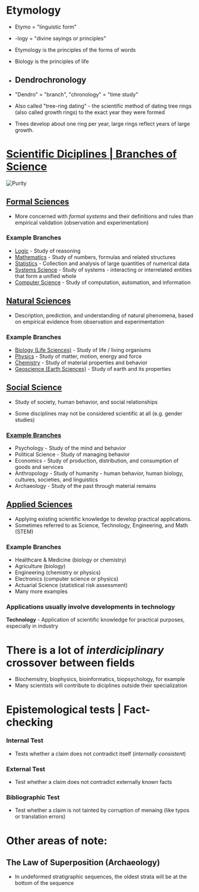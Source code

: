 # Etymology
- Etymo = "linguistic form"
- \-logy = "divine sayings or principles"
- Etymology is the principles of the forms of words
- Biology is the principles of life

- ## Dendrochronology

- "Dendro" = "branch", "chronology" = "time study"
- Also called "tree-ring dating" - the scientific method of dating tree rings (also called growth rings) to the exact year they were formed
- Trees develop about one ring per year, large rings reflect years of large growth.


# [Scientific Diciplines | Branches of Science](https://en.wikipedia.org/wiki/Branches_of_science)

![Purity](https://qph.cf2.quoracdn.net/main-qimg-ea00ef5f3922ad6856e1ac9ca0be7d8f-c)


## [Formal Sciences](https://en.wikipedia.org/wiki/Outline_of_formal_science#Logic)

- More concerned with *formal systems* and their definitions and rules than empirical validation (observation and experimentation)

### Example Branches

- [Logic](https://en.wikipedia.org/wiki/Outline_of_formal_science#Logic) \- Study of reasoning
- [Mathematics](https://en.wikipedia.org/wiki/Outline_of_formal_science#Mathematics) \- Study of numbers, formulas and related structures
- [Statistics](https://en.wikipedia.org/wiki/Outline_of_formal_science#Statistics) \- Collection and analysis of large quantities of numerical data
- [Systems Science](https://en.wikipedia.org/wiki/Outline_of_formal_science#Systems_science) \- Study of systems \- interacting or interrelated entities that form a unified whole
- [Computer Science](https://en.wikipedia.org/wiki/Outline_of_formal_science#Computer_science) \- Study of computation, automation, and information


## [Natural Sciences](https://en.wikipedia.org/wiki/Outline_of_natural_science#Branches_of_natural_science)

- Description, prediction, and understanding of natural phenomena, based on empirical evidence from observation and experimentation

### Example Branches

- [Biology (Life Sciences)](https://en.wikipedia.org/wiki/Outline_of_natural_science#Life_Science) \- Study of life / living organisms
- [Physics](https://en.wikipedia.org/wiki/Outline_of_natural_science#Physics) \- Study of matter, motion, energy and force
- [Chemistry](https://en.wikipedia.org/wiki/Outline_of_natural_science#Chemistry) \- Study of material properties and behavior
- [Geoscience (Earth Sciences)](https://en.wikipedia.org/wiki/Outline_of_natural_science#Earth_Science) \- Study of earth and its properties

## [Social Science](https://en.wikipedia.org/wiki/Outline_of_social_science)

- Study of society, human behavior, and social relationships

- Some disciplines may not be considered scientific at all (e.g. gender studies)

### [Example Branches](https://en.wikipedia.org/wiki/Outline_of_social_science#Branches_of_social_science)

- Psychology \- Study of the mind and behavior
- Political Science \- Study of managing behavior
- Economics \- Study of production, distribution, and consumption of goods and services
- Anthropology \- Study of humanity - human behavior, human biology, cultures, societies, and linguistics
- Archaeology \- Study of the past through material remains


## [Applied Sciences](https://en.wikipedia.org/wiki/Outline_of_applied_science#Branches_of_applied_science)

- Applying existing scientific knowledge to develop practical applications.
- Sometimes referred to as Science, Technology, Engineering, and Math (STEM)

### Example Branches
- Healthcare & Medicine (biology or chemistry)
- Agriculture (biology)
- Engineering (chemistry or physics)
- Electronics (computer science or physics)
- Actuarial Science (statistical risk assessment)
- Many more examples 

### Applications usually involve developments in technology
**Technology** - Application of scientific knowledge for practical purposes, especially in industry 

# There is a lot of *interdiciplinary* crossover between fields
- Biochemsitry, biophysics, bioinformatics, biopsychology, for example
- Many scientists will contribute to diciplines outside their specialization

# Epistemological tests | Fact-checking

### Internal Test
- Tests whether a claim does not contradict itself (*internally consistent*)

### External Test 
- Test whether a claim does not contradict externally known facts

### Bibliographic Test 
- Test whether a claim is not tainted by corruption of menaing (like typos or translation errors)

# Other areas of note:

## The Law of Superposition (Archaeology)
- In undeformed stratigraphic sequences, the oldest strata will be at the bottom of the sequence
